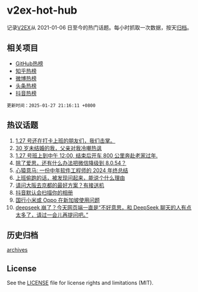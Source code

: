 # v2ex-hot-hub

 记录[V2EX](https://www.v2ex.com/)从 2021-01-06 日至今的热门话题。每小时抓取一次数据，按天[归档](archives)。
 
 ## 相关项目

- [GitHub热榜](https://github.com/lonnyzhang423/github-hot-hub)
- [知乎热榜](https://github.com/lonnyzhang423/zhihu-hot-hub)
- [微博热榜](https://github.com/lonnyzhang423/weibo-hot-hub)
- [头条热榜](https://github.com/lonnyzhang423/toutiao-hot-hub)
- [抖音热榜](https://github.com/lonnyzhang423/douyin-hot-hub)


 `更新时间：2025-01-27 21:16:11 +0800`

## 热议话题

1. [1.27 号还在打卡上班的朋友们，我们击掌。](https://www.v2ex.com/t/1108028)
1. [30 岁未结婚的我，父亲对我冷嘲热讽](https://www.v2ex.com/t/1108066)
1. [1.27 号班上到中午 12:00, 结束后开车 800 公里奔赴老家过年.](https://www.v2ex.com/t/1108039)
1. [除了爱思，还有什么办法把微信降级到 8.0.54？](https://www.v2ex.com/t/1108018)
1. [心猿意马: 一份中年软件工程师的 2024 年终总结](https://www.v2ex.com/t/1108032)
1. [上班偷跑的话，被发现问起来，能说个什么理由](https://www.v2ex.com/t/1108047)
1. [请问大阪去京都的最好方案？有接送机](https://www.v2ex.com/t/1108063)
1. [抖音默认会扫描你的相册](https://www.v2ex.com/t/1108003)
1. [国行小米或 Oppo 在新加坡使用问题](https://www.v2ex.com/t/1108038)
1. [deepseek 崩了？今天网页端一直是“不好意思，和 DeepSeek 聊天的人有点太多了，请过一会儿再提问吧。”](https://www.v2ex.com/t/1108036)

## 历史归档

[archives](archives)

## License

See the [LICENSE](LICENSE) file for license rights and limitations (MIT).
